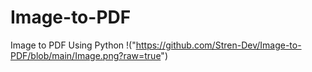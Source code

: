 # Image-to-PDF
Image to PDF Using Python
!("https://github.com/Stren-Dev/Image-to-PDF/blob/main/Image.png?raw=true")
